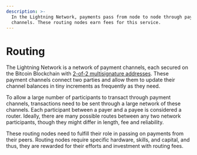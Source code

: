 ```yaml
---
description: >-
  In the Lightning Network, payments pass from node to node through payment
  channels. These routing nodes earn fees for this service.
---
```


# Routing

The Lightning Network is a network of payment channels, each secured on the Bitcoin Blockchain with [2-of-2 multisignature addresses](../payment-channels.md). These payment channels connect two parties and allow them to update their channel balances in tiny increments as frequently as they need.

To allow a large number of participants to transact through payment channels, transactions need to be sent through a large network of these channels. Each participant between a payer and a payee is considered a router. Ideally, there are many possible routes between any two network participants, though they might differ in length, fee and reliability.

These routing nodes need to fulfill their role in passing on payments from their peers. Routing nodes require specific hardware, skills, and capital, and thus, they are rewarded for their efforts and investment with routing fees.

